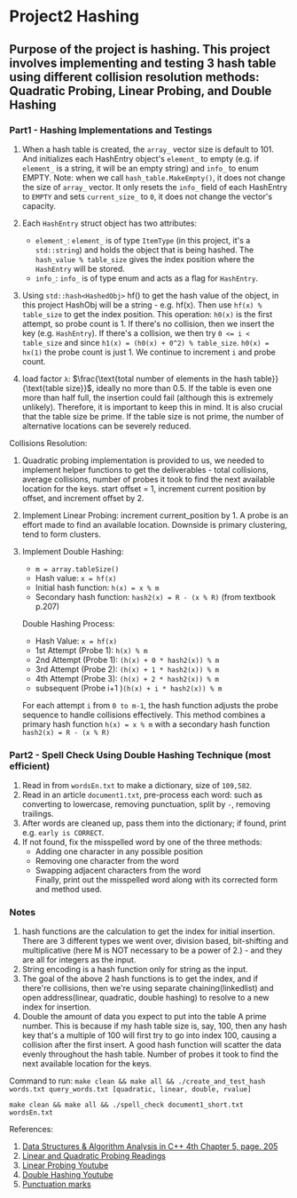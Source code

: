 # Project2 Hashing

## Purpose of the project is hashing. This project involves implementing and testing 3 hash table using different collision resolution methods: Quadratic Probing, Linear Probing, and Double Hashing

### Part1 - Hashing Implementations and Testings

1. When a hash table is created, the `array_` vector size is default to 101. And initializes each HashEntry object's `element_` to empty (e.g. if `element_` is a string, it will be an empty string) and `info_` to enum EMPTY. Note: when we call `hash_table.MakeEmpty()`, it does not change the size of `array_` vector. It only resets the `info_` field of each HashEntry to `EMPTY` and sets `current_size_` to `0`, it does not change the vector's capacity.

2. Each `HashEntry` struct object has two attributes:
   - `element_`: `element_` is of type `ItemType` (in this project, it's a `std::string`) and holds the object that is being hashed. The `hash_value % table_size` gives the index position where the `HashEntry` will be stored.
   - `info_`: `info_` is of type enum and acts as a flag for `HashEntry`.

3. Using `std::hash<HashedObj>`  hf() to get the hash value of the object, in this project HashObj will be a string - e.g. hf(x). Then use `hf(x) % table_size` to get the index position. This operation: `h0(x)` is the first attempt, so probe count is 1. If there's no collision, then we insert the key (e.g. `HashEntry`). If there's a collision, we then try `0 <= i < table_size` and since `h1(x) = (h0(x) + 0^2) % table_size`. `h0(x) = hx(1)` the probe count is just 1. We continue to increment `i` and probe count.

4. load factor `λ`: $\frac{\text{total number of elements in the hash table}}{\text{table size}}$, ideally no more than 0.5. If the table is even one more than half full, the insertion could fail (although this is extremely unlikely). Therefore, it is important to keep this in mind. It is also crucial that the table size be prime. If the table size is not prime, the number of alternative locations can be severely reduced.

Collisions Resolution:

1. Quadratic probing implementation is provided to us, we needed to implement helper functions to get the deliverables - total collisions, average collisions, number of probes it took to find the next available location for the keys.
start offset = 1, increment current position by offset, and increment offset by 2.

2. Implement Linear Probing: increment current_position by 1. A probe is an effort made to find an available location. Downside is primary clustering, tend to form clusters.

3. Implement Double Hashing:

   - `m = array.tableSize()`
   - Hash value: `x = hf(x)`
   - Initial hash function: `h(x) = x % m`
   - Secondary hash function: `hash2(x) = R - (x % R)` (from textbook p.207)

   Double Hashing Process:
   - Hash Value: `x = hf(x)`
   - 1st Attempt (Probe 1): `h(x) % m`
   - 2nd Attempt (Probe 1): `(h(x) + 0 * hash2(x)) % m`
   - 3rd Attempt (Probe 2): `(h(x) + 1 * hash2(x)) % m`
   - 4th Attempt (Probe 3): `(h(x) + 2 * hash2(x)) % m`
   - subsequent (Probe i+1 )`(h(x) + i * hash2(x)) % m`

   For each attempt `i` from `0 to m-1`, the hash function adjusts the probe sequence to handle collisions effectively. This method combines a primary hash function `h(x) = x % m` with a secondary hash function `hash2(x) = R - (x % R)`

### Part2 - Spell Check Using Double Hashing Technique (most efficient)

1. Read in from `wordsEn.txt` to make a dictionary, size of `109,582`.
2. Read in an article `document1.txt`, pre-process each word: such as converting to lowercase, removing punctuation, split by `-`, removing trailings.
3. After words are cleaned up, pass them into the dictionary; if found, print e.g. `early is CORRECT`.
4. If not found, fix the misspelled word by one of the three methods:
   - Adding one character in any possible position
   - Removing one character from the word
   - Swapping adjacent characters from the word  
Finally, print out the misspelled word along with its corrected form and method used.

### Notes

1. hash functions are the calculation to get the index for initial insertion. There are 3 different types we went over, division based, bit-shifting and multiplicative (here M is NOT necessary to be a power of 2.) - and they are all for integers as the input.
2. String encoding is a hash function only for string as the input.
3. The goal of the above 2 hash functions is to get the index, and if there're collisions, then we're using separate chaining(linkedlist) and open address(linear, quadratic, double hashing) to resolve to a new index for insertion.
4. Double the amount of data you expect to put into the table
A prime number. This is because if my hash table size is, say, 100, then any hash key that's a multiple of 100 will first try to go into index 100, causing a collision after the first insert. A good hash function will scatter the data evenly throughout the hash table.
Number of probes it took to find the next available location for the keys.

Command to run:
`make clean && make all && ./create_and_test_hash words.txt query_words.txt [quadratic, linear, double, rvalue]`

`make clean && make all && ./spell_check document1_short.txt wordsEn.txt`

References:

1. [Data Structures & Algorithm Analysis in C++ 4th Chapter 5, page. 205](https://www.uoitc.edu.iq/images/documents/informatics-institute/Competitive_exam/DataStructures.pdf)
2. [Linear and Quadratic Probing Readings](https://www.andrew.cmu.edu/course/15-310/applications/ln/hashing-review.html#:~:text=Quadratic%20Probing%20is%20just%20like,it%20looks%20ahead%201%20position)
3. [Linear Probing Youtube](https://www.youtube.com/watch?v=zeMa9sg-VJM)
4. [Double Hashing Youtube](https://www.youtube.com/watch?v=AYcsTOeFVas&t=718s)
5. [Punctuation marks](https://www.dictionary.com/browse/punctuation-mark)
